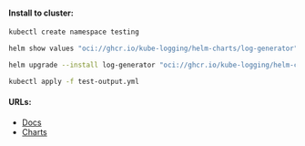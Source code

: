 #### Install to cluster:
```bash
kubectl create namespace testing
```
```bash
helm show values "oci://ghcr.io/kube-logging/helm-charts/log-generator" > log-generator-default-values.yml
```
```bash
helm upgrade --install log-generator "oci://ghcr.io/kube-logging/helm-charts/log-generator" -f log-generator-values.yml -n testing
```
```bash
kubectl apply -f test-output.yml
```

#### URLs:
- [Docs](https://github.com/kube-logging/log-generator/blob/master/README.md)
- [Charts](https://github.com/kube-logging/log-generator/tree/master/charts/log-generator)
